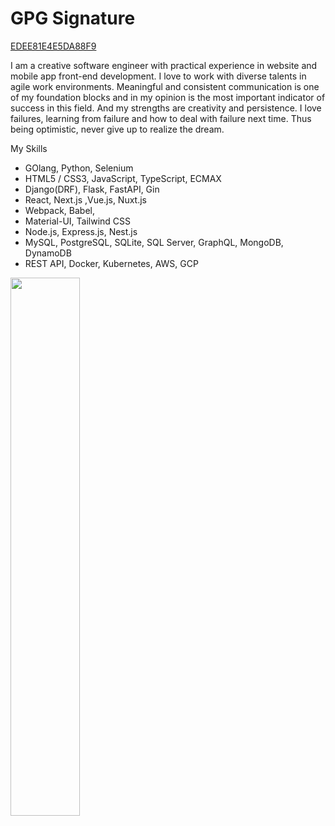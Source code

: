 # GPG Signature

[EDEE81E4E5DA88F9](https://keyserver.ubuntu.com/pks/lookup?search=EDEE81E4E5DA88F9&fingerprint=on&op=index)

I am a creative software engineer with practical experience in website and mobile app front-end development.
I love to work with diverse talents in agile work environments.
Meaningful and consistent communication is one of my foundation blocks and in my opinion is the most important indicator of success in this field.
And my strengths are creativity and persistence.
I love failures, learning from failure and how to deal with failure next time. Thus being optimistic, never give up to realize the dream.

My Skills
- GOlang, Python, Selenium
- HTML5 / CSS3, JavaScript, TypeScript, ECMAX
- Django(DRF), Flask, FastAPI, Gin
- React, Next.js ,Vue.js, Nuxt.js
- Webpack, Babel,
- Material-UI, Tailwind CSS
- Node.js, Express.js, Nest.js
- MySQL, PostgreSQL, SQLite, SQL Server, GraphQL, MongoDB, DynamoDB
- REST API, Docker, Kubernetes, AWS, GCP

<img align='left' width='47%' src='https://github-readme-stats.vercel.app/api?username=rirh&show_icons=true&theme=jolly'/>
